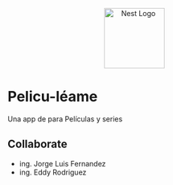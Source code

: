 <p align="center">
  <a href="http://nestjs.com/" target="blank"><img src="https://nestjs.com/img/logo-small.svg" width="120" alt="Nest Logo" /></a>
</p>


# Pelicu-léame
Una app de para Películas y series


## Collaborate
- ing. Jorge Luis Fernandez
- ing. Eddy Rodriguez
